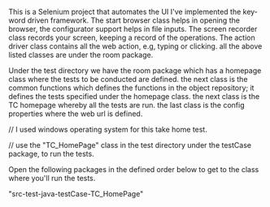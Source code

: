 
This is a Selenium project that automates the UI
I've implemented the key-word driven framework.
The start browser class helps in opening the browser, the configurator support helps in file inputs.
The screen recorder class records your screen, keeping a record of the operations.
The action driver class contains all the web action, e.g, typing or clicking.
all the above listed classes are under the room package.

Under the test directory we have the room package which has a homepage class where the tests to be conducted are defined.
the next class is the common functions which defines the functions in the object repository; it defines the tests specified under the homepage class.
the next class is the TC homepage whereby all the tests are run.
the last class is the config properties where the web url is defined.

//
 I used windows operating system for this take home test.

//
 use the "TC_HomePage" class in the test directory under the testCase package,
to run the tests.

Open the following packages in the defined order below to get to the class where you'll run the tests.


   "src-test-java-testCase-TC_HomePage"